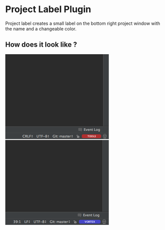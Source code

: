 # Project Label Plugin #

<!-- Plugin description -->
Project label creates a small label on the bottom right project window with the name and a changeable color.
<!-- Plugin description end -->

## How does it look like ?

![](https://github.com/drinchev/project-label/blob/master/screenshots/1.png)
![](https://github.com/drinchev/project-label/blob/master/screenshots/2.png)